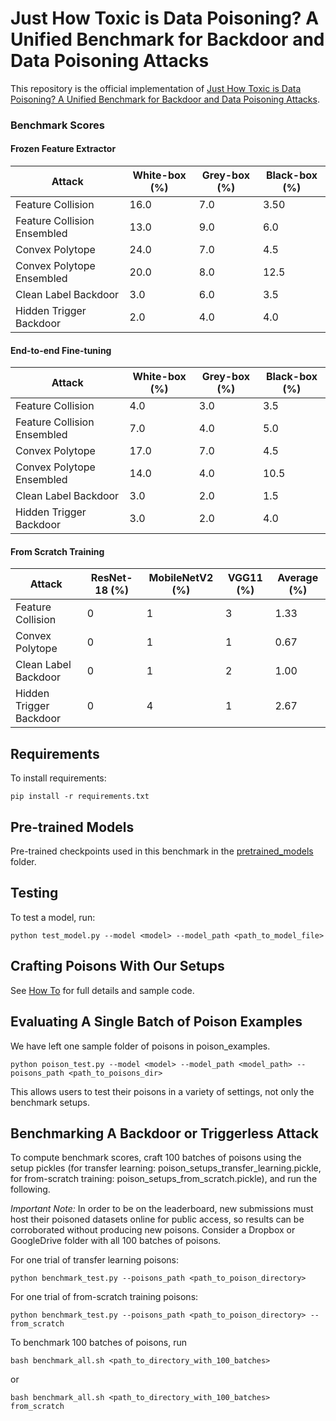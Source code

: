 # Just How Toxic is Data Poisoning? A Unified Benchmark for Backdoor and Data Poisoning Attacks

This repository is the official implementation of [Just How Toxic is Data Poisoning? A Unified Benchmark for Backdoor and Data Poisoning Attacks](https://arxiv.org/abs/2006.12557). 

### Benchmark Scores

#### Frozen Feature Extractor
| Attack                        | White-box (%)   | Grey-box (%)   | Black-box (%)|
| ------------------            |---------------- | -------------- |--------------|
|Feature Collision              | 16.0            | 7.0            | 3.50         |
|Feature Collision  Ensembled   | 13.0            | 9.0            | 6.0          |
|Convex Polytope                | 24.0            | 7.0            | 4.5          |
|Convex Polytope Ensembled      | 20.0            | 8.0            | 12.5         |
|Clean Label Backdoor           | 3.0             | 6.0            | 3.5          |
|Hidden Trigger Backdoor        | 2.0             | 4.0            | 4.0          |
    
#### End-to-end Fine-tuning
| Attack                        | White-box (%)     | Grey-box (%)   | Black-box (%) |
| ------------------            |----------------   | -------------- |-----------   |
|Feature Collision              | 4.0               | 3.0            | 3.5          |
|Feature Collision  Ensembled   | 7.0               | 4.0            | 5.0          |
|Convex Polytope                | 17.0              | 7.0            | 4.5          |
|Convex Polytope Ensembled      | 14.0              | 4.0            | 10.5         |
|Clean Label Backdoor           | 3.0               | 2.0            | 1.5          |
|Hidden Trigger Backdoor        | 3.0               | 2.0            | 4.0          |

#### From Scratch Training
| Attack                    | ResNet-18 (%)     | MobileNetV2 (%)   | VGG11 (%) | Average (%)|
| --------------------------| --------------    |-----------        |-----------|----------- |
|Feature Collision          |  0                |  1                |  3        |  1.33      |   
|Convex Polytope            |  0                |  1                |  1        |  0.67      |   
|Clean Label Backdoor       |  0                |  1                |  2        |  1.00      | 
|Hidden Trigger Backdoor    |  0                |  4                |  1        |  2.67      | 

## Requirements

To install requirements:

```setup
pip install -r requirements.txt
```

## Pre-trained Models

Pre-trained checkpoints used in this benchmark in the [pretrained_models](pretrained_models) folder.


## Testing

To test a model, run:

```test
python test_model.py --model <model> --model_path <path_to_model_file> 
```

## Crafting Poisons With Our Setups
See [How To](how_to.md) for full details and sample code.

## Evaluating A Single Batch of Poison Examples
We have left one sample folder of poisons in poison_examples.
```eval
python poison_test.py --model <model> --model_path <model_path> --poisons_path <path_to_poisons_dir>
```
This allows users to test their poisons in a variety of settings, not only the benchmark setups.

## Benchmarking A Backdoor or Triggerless Attack
To compute benchmark scores, craft 100 batches of poisons using the setup pickles (for transfer learning: poison_setups_transfer_learning.pickle, for from-scratch training: poison_setups_from_scratch.pickle), and run the following. 

*Important Note:* In order to be on the leaderboard, new submissions must host their poisoned datasets online for public access, so results can be corroborated without producing new poisons. Consider a Dropbox or GoogleDrive folder with all 100 batches of poisons.

For one trial of transfer learning poisons:
```eval
python benchmark_test.py --poisons_path <path_to_poison_directory>
```

For one trial of from-scratch training poisons:
```eval
python benchmark_test.py --poisons_path <path_to_poison_directory> --from_scratch
```

To benchmark 100 batches of poisons, run
```eval
bash benchmark_all.sh <path_to_directory_with_100_batches> 
``` 
or
```eval
bash benchmark_all.sh <path_to_directory_with_100_batches> from_scratch
``` 
